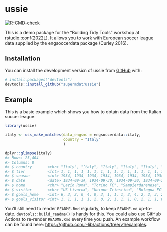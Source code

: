 
<!-- README.md is generated from README.Rmd. Please edit that file -->

# ussie

<!-- badges: start -->

[![R-CMD-check](https://github.com/supermdat/ussie/actions/workflows/R-CMD-check.yaml/badge.svg)](https://github.com/supermdat/ussie/actions/workflows/R-CMD-check.yaml)
<!-- badges: end -->

This is a demo package for the “Building Tidy Tools” workshop at
rstudio::conf(2022L). It allows you to work with European soccer league
data supplied by the engsoccerdata package (Curley 2016).

## Installation

You can install the development version of ussie from
[GitHub](https://github.com/) with:

``` r
# install.packages("devtools")
devtools::install_github("supermdat/ussie")
```

## Example

This is a basic example which shows you how to obtain data from the
Italian soccer league:

``` r
library(ussie)

italy <- uss_make_matches(data_engsoc = engsoccerdata::italy,
                          country = "Italy"
                          )

dplyr::glimpse(italy)
#> Rows: 25,404
#> Columns: 8
#> $ country       <chr> "Italy", "Italy", "Italy", "Italy", "Italy", "Italy", "I…
#> $ tier          <fct> 1, 1, 1, 1, 1, 1, 1, 1, 1, 1, 1, 1, 1, 1, 1, 1, 1, 1, 1,…
#> $ season        <int> 1934, 1934, 1934, 1934, 1934, 1934, 1934, 1934, 1934, 19…
#> $ date          <date> 1934-09-30, 1934-09-30, 1934-09-30, 1934-09-30, 1934-09…
#> $ home          <chr> "Lazio Roma", "Torino FC", "Sampierdarenese", "SSC Napol…
#> $ visitor       <chr> "US Livorno", "Unione Triestina", "Bologna FC", "US Ales…
#> $ goals_home    <int> 6, 3, 2, 0, 4, 0, 3, 1, 1, 1, 2, 4, 2, 2, 3, 2, 2, 2, 0,…
#> $ goals_visitor <int> 1, 1, 1, 1, 1, 2, 0, 2, 1, 1, 1, 0, 2, 1, 1, 0, 1, 1, 1,…
```

You’ll still need to render `README.Rmd` regularly, to keep `README.md`
up-to-date. `devtools::build_readme()` is handy for this. You could also
use GitHub Actions to re-render `README.Rmd` every time you push. An
example workflow can be found here:
<https://github.com/r-lib/actions/tree/v1/examples>.
